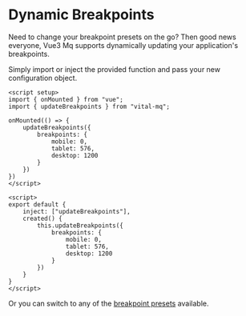 # Dynamic Breakpoints

Need to change your breakpoint presets on the go? Then good news everyone, Vue3 Mq supports dynamically updating your application's breakpoints.

Simply import or inject the provided function and pass your new configuration object. 

<CodeGroup>
  <CodeGroupItem title="Composition API">
  
```vue
<script setup>
import { onMounted } from "vue";
import { updateBreakpoints } from "vital-mq";

onMounted(() => {
    updateBreakpoints({
        breakpoints: {
            mobile: 0,
            tablet: 576,
            desktop: 1200
        }
    })
})
</script>
```

  </CodeGroupItem>


  <CodeGroupItem title="Options API" active>

```vue
<script>
export default {
    inject: ["updateBreakpoints"],
    created() {
        this.updateBreakpoints({
            breakpoints: {
                mobile: 0,
                tablet: 576,
                desktop: 1200
            }
        })   
    }
}
</script>
```

  </CodeGroupItem>
</CodeGroup>

Or you can switch to any of the [breakpoint presets](/configure/presets.md) available.